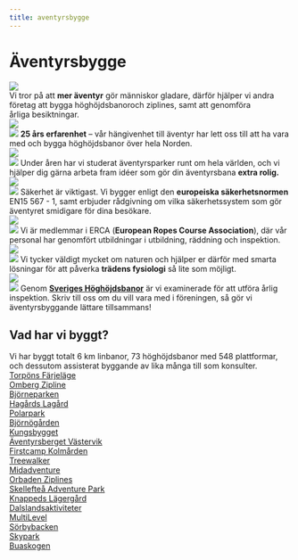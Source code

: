 ```yaml
---
title: aventyrsbygge
---
```


<div id="byggeallt">
	<div id="byggeintro">
		<h1>
			Äventyrsbygge
		</h1>
		<img src="/images/aventyrsbygge.png">
		<div>
			Vi tror på att <strong>mer äventyr</strong> gör människor gladare, därför hjälper vi andra företag att bygga <span>höghöjdsbanor</span>och ziplines, samt att <span>genomföra</span> årliga&nbsp;besiktningar.
		</div>
	</div>
	<div id="byggelista">
		<div>
			<img src= "/images/25years.png">
			<div>
				<img src= "/images/25years.png">
				<strong>25 års erfarenhet</strong> – vår hängivenhet till äventyr har lett oss till att ha vara med och bygga höghöjdsbanor över hela&nbsp;Norden.
			</div>
		</div>
		<div>
			<img src= "/images/ideas.png">
			<div>
				<img src= "/images/ideas.png">
				Under åren har vi studerat <span>äventyrsparker</span> runt om hela världen, och vi hjälper dig gärna arbeta fram idéer som gör din äventyrsbana <strong>extra&nbsp;rolig.</strong> 
			</div>
		</div>
		<div>
			<img src= "/images/safety2.png">
			<div>
				<img src= "/images/safety2.png">
				Säkerhet är viktigast. Vi bygger enligt den <strong>europeiska <span>säkerhetsnormen</span></strong> EN15&nbsp;567&nbsp;-&nbsp;1, samt erbjuder rådgivning om vilka säkerhetssystem som gör äventyret smidigare för dina&nbsp;besökare.
			</div> 
		</div>
		<div>
			<img src= "/images/erca.png">
			<div>
				<img src= "/images/erca.png">
				Vi är medlemmar i ERCA (<strong>European Ropes Course Association</strong>), där vår personal har genomfört utbildningar i utbildning, räddning och&nbsp;inspektion.
			</div>
		</div>
		<div>
			<img src= "/images/lovetrees.png">
			<div>
				<img src= "/images/lovetrees.png">
				Vi tycker väldigt mycket om naturen och hjälper er därför med smarta lösningar för att påverka <strong>trädens fysiologi</strong> så lite som&nbsp;möjligt.
			</div>
		</div>		
		<div>
			<img src= "/images/foundation.png">
			<div>
				<img src= "/images/foundation.png">
				Genom <a href="http://höghöjdsbanor.se"><strong>Sveriges <span>Höghöjdsbanor</span></strong></a> är vi examinerade för att utföra årlig inspektion. Skriv till oss om du vill vara med i föreningen, så gör vi <span>äventyrsbyggande</span> lättare&nbsp;tillsammans!
			</div>
		</div>
	</div>
	<div id="cvavsnitt">
		<div id="forklaring">
			<h2>
				Vad har vi byggt?
			</h2>
			Vi har byggt totalt 6 km linbanor, 73 höghöjdsbanor med 548 plattformar, och dessutom assisterat byggande av lika många till som&nbsp;konsulter.
		</div>
		<div id="parkerknappar">
				<div><a href="http://torponsfarjelage.se">Torpöns Färjeläge</a></div>
				<div><a href="http://vatternevent.se">Omberg Zipline </a></div>
				<div><a href="https://www.bjorneparken.no/om-bjorneparken-2/">Björneparken</a></div>  
				<div><a href="http://hagardslagard.se">Hagårds Lagård</a></div>
				<div><a href="http://polarpark.no">Polarpark </a></div>
				<div><a href="http://bjornogarden.se">Björnögården</a></div>  
				<div><a href="http://kungsbygget.com">Kungsbygget</a></div>
				<div><a href="http://">Äventyrsberget Västervik</a></div>
				<div><a href="https://firstcamp.se">Firstcamp Kolmården</a></div>  
				<div><a href="http://treewalker.se">Treewalker</a></div>
				<div><a href="http://midadventure.com">Midadventure</a></div>
				<div><a href="http://orbadenzipclimb.se">Orbaden Ziplines</a></div> 
				<div><a href="http://skellefteaadventurepark.se">Skellefteå Adventure Park</a></div>
				<div><a href="http://www.karlskoga.se/Utbildning--barnomsorg/Grundskola/Fritidsgardar/Knapped-Lagergard.html">Knappeds Lägergård</a></div>
				<div><a href="http://dalslandsaktiviteter.com">Dalslandsaktiviteter</a></div>
				<div><a href="http://multilevel.se">MultiLevel</a></div>
				<div><a href="http://sorbybacken.se/">Sörbybacken</a></div>
				<div><a href="http://skypark.se">Skypark</a></div>
				<div><a href="http://buaskogen.se">Buaskogen</a></div>
			</div>
		</div>
	</div>